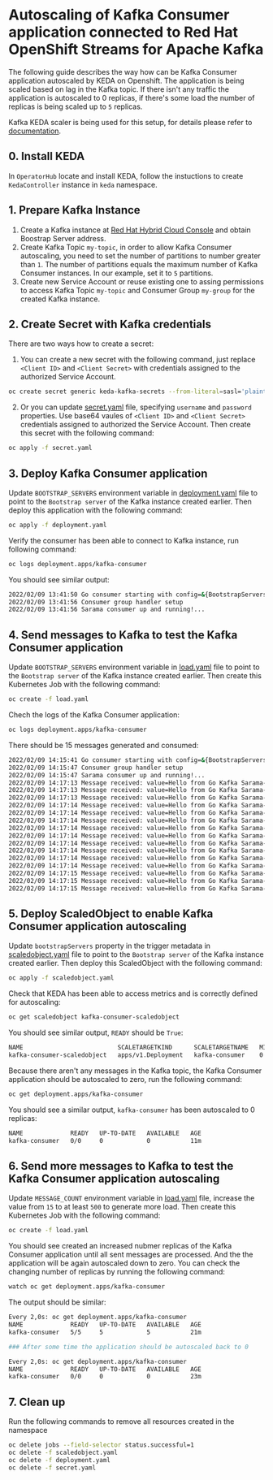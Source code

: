 # Autoscaling of Kafka Consumer application connected to Red Hat OpenShift Streams for Apache Kafka
The following guide describes the way how can be Kafka Consumer application autoscaled by KEDA on Openshift. The application is being scaled based on lag in the Kafka topic. If there isn't any traffic the application is autoscaled to 0 replicas, if there's some load the number of replicas is being scaled up to `5` replicas.

Kafka KEDA scaler is being used for this setup, for details please refer to [documentation](https://keda.sh/docs/latest/scalers/apache-kafka/).

## 0. Install KEDA
In `OperatorHub` locate and install KEDA, follow the instuctions to create `KedaController` instance in `keda` namespace.

## 1. Prepare Kafka Instance
 1. Create a Kafka instance at [Red Hat Hybrid Cloud Console](https://console.redhat.com/application-services/streams/kafkas) and obtain Boostrap Server address.
 2. Create Kafka Topic `my-topic`, in order to allow Kafka Consumer autoscaling, you need to set the number of partitions to number greater than `1`. The number of partitions equals the maximum number of Kafka Consumer instances. In our example, set it to `5` partitions.
 3. Create new Service Account or reuse existing one to assing permissions to access Kafka Topic `my-topic` and Consumer Group `my-group` for the created Kafka instance.

## 2. Create Secret with Kafka credentials
There are two ways how to create a secret:
 1. You can create a new secret with the following command, just replace `<Client ID>` and `<Client Secret>` with credentials assigned to the authorized Service Account.
 ```bash
oc create secret generic keda-kafka-secrets --from-literal=sasl='plaintext' --from-literal=tls='enable' --from-literal=username='<Client ID>' --from-literal=password='<Client Secret>' 
 ```
 2. Or you can update [secret.yaml](secret.yaml) file, specifying `username` and `password` properties. Use base64 vaules of `<Client ID>` and `<Client Secret>` credentials assigned to authorized the Service Account. Then create this secret with the following command:
 ```bash
 oc apply -f secret.yaml
 ```

## 3. Deploy Kafka Consumer application
Update `BOOTSTRAP_SERVERS` environment variable in [deployment.yaml](deployment.yaml) file to point to the `Bootstrap server` of the Kafka instance created earlier. Then deploy this application with the following command:
 ```bash
oc apply -f deployment.yaml
 ```
Verify the consumer has been able to connect to Kafka instance, run following command:
 ```bash
oc logs deployment.apps/kafka-consumer
 ```
You should see similar output:
 ```bash
2022/02/09 13:41:50 Go consumer starting with config=&{BootstrapServers:kafka-xxxxxx.kafka.rhcloud.com:443 Topic:my-topic GroupID:my-group SaslEnabled:true SaslUser:srvc-acct-xxxxxx SaslPassword:xxxxxx}
2022/02/09 13:41:56 Consumer group handler setup
2022/02/09 13:41:56 Sarama consumer up and running!...
 ```

## 4. Send messages to Kafka to test the Kafka Consumer application
Update `BOOTSTRAP_SERVERS` environment variable in [load.yaml](load.yaml) file to point to the `Bootstrap server` of the Kafka instance created earlier. Then create this Kubernetes Job with the following command:
```bash
oc create -f load.yaml
```
Chech the logs of the Kafka Consumer application:
```bash
oc logs deployment.apps/kafka-consumer
```
There should be 15 messages generated and consumed:
```bash
2022/02/09 14:15:41 Go consumer starting with config=&{BootstrapServers:kafka-xxxxxx.kafka.rhcloud.com:443 Topic:my-topic GroupID:my-group SaslEnabled:true SaslUser:xxxxxx SaslPassword:xxxxxx}
2022/02/09 14:15:47 Consumer group handler setup
2022/02/09 14:15:47 Sarama consumer up and running!...
2022/02/09 14:17:13 Message received: value=Hello from Go Kafka Sarama-0, topic=my-topic, partition=4, offset=14
2022/02/09 14:17:13 Message received: value=Hello from Go Kafka Sarama-1, topic=my-topic, partition=2, offset=10
2022/02/09 14:17:13 Message received: value=Hello from Go Kafka Sarama-2, topic=my-topic, partition=1, offset=11
2022/02/09 14:17:14 Message received: value=Hello from Go Kafka Sarama-3, topic=my-topic, partition=3, offset=7
2022/02/09 14:17:14 Message received: value=Hello from Go Kafka Sarama-4, topic=my-topic, partition=0, offset=18
2022/02/09 14:17:14 Message received: value=Hello from Go Kafka Sarama-5, topic=my-topic, partition=1, offset=12
2022/02/09 14:17:14 Message received: value=Hello from Go Kafka Sarama-6, topic=my-topic, partition=1, offset=13
2022/02/09 14:17:14 Message received: value=Hello from Go Kafka Sarama-7, topic=my-topic, partition=1, offset=14
2022/02/09 14:17:14 Message received: value=Hello from Go Kafka Sarama-8, topic=my-topic, partition=0, offset=19
2022/02/09 14:17:14 Message received: value=Hello from Go Kafka Sarama-9, topic=my-topic, partition=3, offset=8
2022/02/09 14:17:14 Message received: value=Hello from Go Kafka Sarama-10, topic=my-topic, partition=1, offset=15
2022/02/09 14:17:14 Message received: value=Hello from Go Kafka Sarama-11, topic=my-topic, partition=4, offset=15
2022/02/09 14:17:15 Message received: value=Hello from Go Kafka Sarama-12, topic=my-topic, partition=2, offset=11
2022/02/09 14:17:15 Message received: value=Hello from Go Kafka Sarama-13, topic=my-topic, partition=2, offset=12
2022/02/09 14:17:15 Message received: value=Hello from Go Kafka Sarama-14, topic=my-topic, partition=2, offset=13
```

## 5. Deploy ScaledObject to enable Kafka Consumer application autoscaling
Update `bootstrapServers` property in the trigger metadata in [scaledobject.yaml](scaledobject.yaml) file to point to the `Bootstrap server` of the Kafka instance created earlier. Then deploy this ScaledObject with the following command:
```bash
oc apply -f scaledobject.yaml
```
Check that KEDA has been able to access metrics and is correctly defined for autoscaling:
```bash
oc get scaledobject kafka-consumer-scaledobject
```
You should see similar output, `READY` should be `True`:
```bash
NAME                          SCALETARGETKIND      SCALETARGETNAME   MIN   MAX   TRIGGERS     AUTHENTICATION                      READY   ACTIVE   FALLBACK   AGE
kafka-consumer-scaledobject   apps/v1.Deployment   kafka-consumer    0     5     kafka        keda-trigger-auth-kafka-credential  True    False    False      1m10s
```
Because there aren't any messages in the Kafka topic, the Kafka Consumer application should be autoscaled to zero, run the following command:
```bash
oc get deployment.apps/kafka-consumer
```
You should see a similar output, `kafka-consumer` has been autoscaled to 0 replicas:
```bash
NAME             READY   UP-TO-DATE   AVAILABLE   AGE
kafka-consumer   0/0     0            0           11m
```

## 6. Send more messages to Kafka to test the Kafka Consumer application autoscaling
Update `MESSAGE_COUNT` environment variable in [load.yaml](load.yaml) file, increase the value from `15` to at least `500` to generate more load. Then create this Kubernetes Job with the following command:
```bash
oc create -f load.yaml
```
You should see created an increased nubmer replicas of the Kafka Consumer application until all sent messages are processed. And the the application will be again autoscaled down to zero. You can check the changing number of replicas by running the following command:
```bash
watch oc get deployment.apps/kafka-consumer
```

The output should be similar:
```bash
Every 2,0s: oc get deployment.apps/kafka-consumer
NAME             READY   UP-TO-DATE   AVAILABLE   AGE
kafka-consumer   5/5     5            5           21m

### After some time the application should be autoscaled back to 0

Every 2,0s: oc get deployment.apps/kafka-consumer
NAME             READY   UP-TO-DATE   AVAILABLE   AGE
kafka-consumer   0/0     0            0           23m
```

## 7. Clean up
Run the following commands to remove all resources created in the namespace
```bash
oc delete jobs --field-selector status.successful=1 
oc delete -f scaledobject.yaml
oc delete -f deployment.yaml
oc delete -f secret.yaml
``` 
